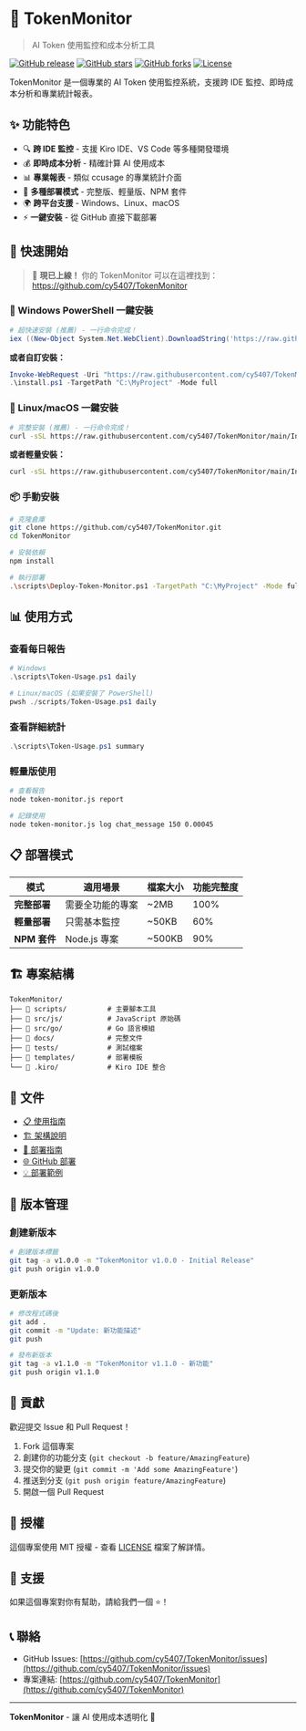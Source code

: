 # 🚀 TokenMonitor

> AI Token 使用監控和成本分析工具

[![GitHub release](https://img.shields.io/github/v/release/cy5407/TokenMonitor)](https://github.com/cy5407/TokenMonitor/releases)
[![GitHub stars](https://img.shields.io/github/stars/cy5407/TokenMonitor)](https://github.com/cy5407/TokenMonitor/stargazers)
[![GitHub forks](https://img.shields.io/github/forks/cy5407/TokenMonitor)](https://github.com/cy5407/TokenMonitor/network)
[![License](https://img.shields.io/github/license/cy5407/TokenMonitor)](LICENSE)

TokenMonitor 是一個專業的 AI Token 使用監控系統，支援跨 IDE 監控、即時成本分析和專業統計報表。

## ✨ 功能特色

- 🔍 **跨 IDE 監控** - 支援 Kiro IDE、VS Code 等多種開發環境
- 💰 **即時成本分析** - 精確計算 AI 使用成本
- 📊 **專業報表** - 類似 ccusage 的專業統計介面
- 🚀 **多種部署模式** - 完整版、輕量版、NPM 套件
- 🌍 **跨平台支援** - Windows、Linux、macOS
- ⚡ **一鍵安裝** - 從 GitHub 直接下載部署

## 🚀 快速開始

> 🌟 **現已上線！** 你的 TokenMonitor 可以在這裡找到：https://github.com/cy5407/TokenMonitor

### 🚀 Windows PowerShell 一鍵安裝

```powershell
# 超快速安裝 (推薦) - 一行命令完成！
iex ((New-Object System.Net.WebClient).DownloadString('https://raw.githubusercontent.com/cy5407/TokenMonitor/main/Quick-Install.ps1'))
```

**或者自訂安裝：**
```powershell
Invoke-WebRequest -Uri "https://raw.githubusercontent.com/cy5407/TokenMonitor/main/Install-Token-Monitor.ps1" -OutFile "install.ps1"
.\install.ps1 -TargetPath "C:\MyProject" -Mode full
```

### 🐧 Linux/macOS 一鍵安裝

```bash
# 完整安裝 (推薦) - 一行命令完成！
curl -sSL https://raw.githubusercontent.com/cy5407/TokenMonitor/main/Install-Token-Monitor.sh | bash -s -- --target-path ./TokenMonitor --mode full
```

**或者輕量安裝：**
```bash
curl -sSL https://raw.githubusercontent.com/cy5407/TokenMonitor/main/Install-Token-Monitor.sh | bash -s -- --target-path ./token-monitor --mode lite
```

### 📦 手動安裝

```bash
# 克隆倉庫
git clone https://github.com/cy5407/TokenMonitor.git
cd TokenMonitor

# 安裝依賴
npm install

# 執行部署
.\scripts\Deploy-Token-Monitor.ps1 -TargetPath "C:\MyProject" -Mode full
```

## 📊 使用方式

### 查看每日報告

```powershell
# Windows
.\scripts\Token-Usage.ps1 daily

# Linux/macOS (如果安裝了 PowerShell)
pwsh ./scripts/Token-Usage.ps1 daily
```

### 查看詳細統計

```powershell
.\scripts\Token-Usage.ps1 summary
```

### 輕量版使用

```bash
# 查看報告
node token-monitor.js report

# 記錄使用
node token-monitor.js log chat_message 150 0.00045
```

## 📋 部署模式

| 模式 | 適用場景 | 檔案大小 | 功能完整度 |
|------|----------|----------|------------|
| **完整部署** | 需要全功能的專案 | ~2MB | 100% |
| **輕量部署** | 只需基本監控 | ~50KB | 60% |
| **NPM 套件** | Node.js 專案 | ~500KB | 90% |

## 🏗️ 專案結構

```
TokenMonitor/
├── 📂 scripts/          # 主要腳本工具
├── 📂 src/js/           # JavaScript 原始碼
├── 📂 src/go/           # Go 語言模組
├── 📂 docs/             # 完整文件
├── 📂 tests/            # 測試檔案
├── 📂 templates/        # 部署模板
└── 📂 .kiro/            # Kiro IDE 整合
```

## 📖 文件

- [📋 使用指南](docs/Usage-Guide.md)
- [🏗️ 架構說明](docs/Architecture.md)
- [🚀 部署指南](docs/Deployment-Guide.md)
- [🌐 GitHub 部署](docs/Github-Deployment.md)
- [💡 部署範例](docs/Deployment-Examples.md)

## 🎯 版本管理

### 創建新版本

```bash
# 創建版本標籤
git tag -a v1.0.0 -m "TokenMonitor v1.0.0 - Initial Release"
git push origin v1.0.0
```

### 更新版本

```bash
# 修改程式碼後
git add .
git commit -m "Update: 新功能描述"
git push

# 發布新版本
git tag -a v1.1.0 -m "TokenMonitor v1.1.0 - 新功能"
git push origin v1.1.0
```

## 🤝 貢獻

歡迎提交 Issue 和 Pull Request！

1. Fork 這個專案
2. 創建你的功能分支 (`git checkout -b feature/AmazingFeature`)
3. 提交你的變更 (`git commit -m 'Add some AmazingFeature'`)
4. 推送到分支 (`git push origin feature/AmazingFeature`)
5. 開啟一個 Pull Request

## 📄 授權

這個專案使用 MIT 授權 - 查看 [LICENSE](LICENSE) 檔案了解詳情。

## 🌟 支援

如果這個專案對你有幫助，請給我們一個 ⭐！

## 📞 聯絡

- GitHub Issues: [https://github.com/cy5407/TokenMonitor/issues](https://github.com/cy5407/TokenMonitor/issues)
- 專案連結: [https://github.com/cy5407/TokenMonitor](https://github.com/cy5407/TokenMonitor)

---

**TokenMonitor** - 讓 AI 使用成本透明化 🚀